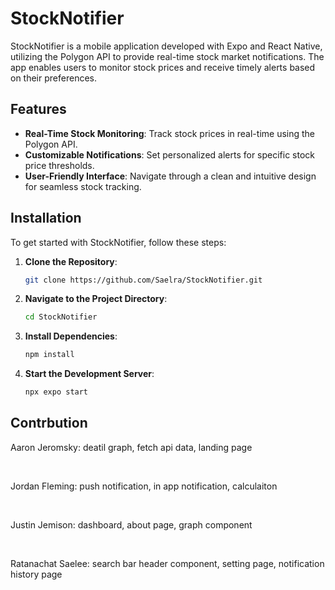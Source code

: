 # StockNotifier

StockNotifier is a mobile application developed with Expo and React Native, utilizing the Polygon API to provide real-time stock market notifications. The app enables users to monitor stock prices and receive timely alerts based on their preferences.

## Features

- **Real-Time Stock Monitoring**: Track stock prices in real-time using the Polygon API.
- **Customizable Notifications**: Set personalized alerts for specific stock price thresholds.
- **User-Friendly Interface**: Navigate through a clean and intuitive design for seamless stock tracking.

## Installation

To get started with StockNotifier, follow these steps:

1. **Clone the Repository**:

   ```bash
   git clone https://github.com/Saelra/StockNotifier.git

2. **Navigate to the Project Directory**:

   ```bash
   cd StockNotifier
   
3. **Install Dependencies**:

   ```bash
   npm install

4. **Start the Development Server**:

   ```bash
   npx expo start

## Contrbution

Aaron Jeromsky: deatil graph, fetch api data, landing page

<br>

Jordan Fleming: push notification, in app notification, calculaiton

<br>

Justin Jemison: dashboard, about page, graph component

<br>

Ratanachat Saelee: search bar header component, setting page, notification history page
